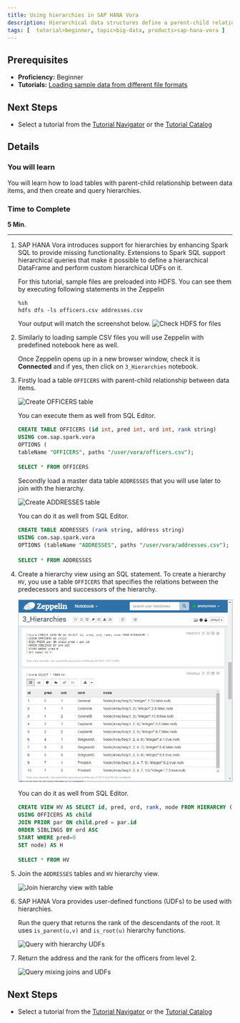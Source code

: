 ```yaml
---
title: Using hierarchies in SAP HANA Vora
description: Hierarchical data structures define a parent-child relationship between different data items, providing an abstraction that makes it possible to perform complex computations on different levels of data.
tags: [  tutorial>beginner, topic>big-data, products>sap-hana-vora ]
---
```

## Prerequisites  
 - **Proficiency:** Beginner
 - **Tutorials:** [Loading sample data from different file formats](http://www.sap.com/developer/tutorials/vora-zeppelin-load-file-formats.html)

## Next Steps
 - Select a tutorial from the [Tutorial Navigator](http://www.sap.com/developer/tutorial-navigator.html) or the [Tutorial Catalog](http://www.sap.com/developer/tutorials.html)

## Details
### You will learn  
You will learn how to load tables with parent-child relationship between data items, and then create and query hierarchies.

### Time to Complete
**5 Min**.

---

1. SAP HANA Vora introduces support for hierarchies by enhancing Spark SQL to provide missing functionality. Extensions to Spark SQL support hierarchical queries that make it possible to define a hierarchical DataFrame and perform custom hierarchical UDFs on it.

   For this tutorial, sample files are preloaded into HDFS. You can see them by executing following statements in the Zeppelin

    ```shell
    %sh
    hdfs dfs -ls officers.csv addresses.csv
    ```
    Your output will match the screenshot below.
    ![Check HDFS for files](vorahier00.jpg)

2. Similarly to loading sample CSV files you will use Zeppelin with predefined notebook here as well.

    Once Zeppelin opens up in a new browser window, check it is **Connected** and if yes, then click on `3_Hierarchies` notebook.

3. Firstly load a table `OFFICERS` with parent-child relationship between data items.

    ![Create OFFICERS table](vorahier01.jpg)

    You can execute them as well from SQL Editor.

    ```sql
    CREATE TABLE OFFICERS (id int, pred int, ord int, rank string)
    USING com.sap.spark.vora
    OPTIONS (
    tableName "OFFICERS", paths "/user/vora/officers.csv");

    SELECT * FROM OFFICERS
    ```

    Secondly load a master data table `ADDRESSES` that you will use later to join with the hierarchy.

    ![Create ADDRESSES table](vorahier02.jpg)

    You can do it as well from SQL Editor.

    ```sql
    CREATE TABLE ADDRESSES (rank string, address string)
    USING com.sap.spark.vora
    OPTIONS (tableName "ADDRESSES", paths "/user/vora/addresses.csv");

    SELECT * FROM ADDRESSES    
    ```

4. Create a hierarchy view using an SQL statement. To create a hierarchy `HV`, you use a table `OFFICERS` that specifies the relations between the predecessors and successors of the hierarchy.

    ![Create HV hierarchy view](vorahier03.JPG)

    You can do it as well from SQL Editor.

    ```sql
    CREATE VIEW HV AS SELECT id, pred, ord, rank, node FROM HIERARCHY (
    USING OFFICERS AS child
    JOIN PRIOR par ON child.pred = par.id
    ORDER SIBLINGS BY ord ASC
    START WHERE pred=0
    SET node) AS H

    SELECT * FROM HV
    ```

5. Join the `ADDRESSES` tables and `HV` hierarchy view.

    ![Join hierarchy view with table](vorahier04.jpg)

6. SAP HANA Vora provides user-defined functions (UDFs) to be used with hierarchies.

    Run the query that returns the rank of the descendants of the root. It uses `is_parent(u,v)` and `is_root(u)` hierarchy functions.

    ![Query with hierarchy UDFs](vorahier05.jpg)

7. Return the address and the rank for the officers from level 2.

    ![Query mixing joins and UDFs](vorahier06.jpg)

## Next Steps
 - Select a tutorial from the [Tutorial Navigator](http://www.sap.com/developer/tutorial-navigator.html) or the [Tutorial Catalog](http://www.sap.com/developer/tutorials.html)
